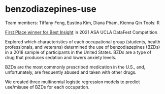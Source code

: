 # benzodiazepines-use

Team members: Tiffany Feng, Eustina Kim, Diana Pham, Kienna Qin
Tools: R

[First Place winner for Best Insight](http://datafest.stat.ucla.edu/competition/2021-asa-datafesttm-results/) in 2021 ASA UCLA DataFest Competition.

Explored which characteristics of each occupational group (students, health professionals, and veterans) determined the use of benzodiazepines (BZDs) in a 2018 sample of participants in the United States. BZDs are a type of drug that produces sedation and lowers anxiety levels.

BZDs are the most commonly prescribed medication in the U.S., and, unfortunately, are frequently abused and taken with other drugs.

We created three multinomial logistic regression models to predict use/misuse of BZDs for each occupation.
